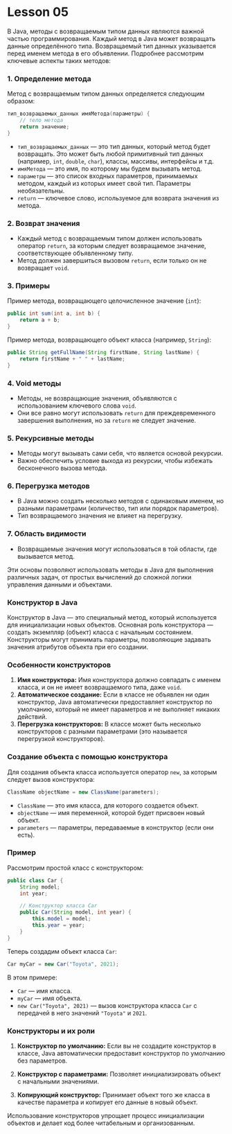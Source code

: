 # Lesson 05

В Java, методы с возвращаемым типом данных являются важной частью программирования. Каждый метод в Java может возвращать данные определённого типа. Возвращаемый тип данных указывается перед именем метода в его объявлении. Подробнее рассмотрим ключевые аспекты таких методов:

### 1. **Определение метода**
Метод с возвращаемым типом данных определяется следующим образом:
   ```java
   тип_возвращаемых_данных имяМетода(параметры) {
       // тело метода
       return значение;
   }
   ```
- `тип_возвращаемых_данных` — это тип данных, который метод будет возвращать. Это может быть любой примитивный тип данных (например, `int`, `double`, `char`), классы, массивы, интерфейсы и т.д.
- `имяМетода` — это имя, по которому мы будем вызывать метод.
- `параметры` — это список входных параметров, принимаемых методом, каждый из которых имеет свой тип. Параметры необязательны.
- `return` — ключевое слово, используемое для возврата значения из метода.

### 2. **Возврат значения**
- Каждый метод с возвращаемым типом должен использовать оператор `return`, за которым следует возвращаемое значение, соответствующее объявленному типу.
- Метод должен завершиться вызовом `return`, если только он не возвращает `void`.

### 3. **Примеры**
Пример метода, возвращающего целочисленное значение (`int`):
   ```java
   public int sum(int a, int b) {
       return a + b;
   }
   ```

Пример метода, возвращающего объект класса (например, `String`):
   ```java
   public String getFullName(String firstName, String lastName) {
       return firstName + " " + lastName;
   }
   ```

### 4. **Void методы**
- Методы, не возвращающие значения, объявляются с использованием ключевого слова `void`.
- Они все равно могут использовать `return` для преждевременного завершения выполнения, но за `return` не следует значение.

### 5. **Рекурсивные методы**
- Методы могут вызывать сами себя, что является основой рекурсии.
- Важно обеспечить условие выхода из рекурсии, чтобы избежать бесконечного вызова метода.

### 6. **Перегрузка методов**
- В Java можно создать несколько методов с одинаковым именем, но разными параметрами (количество, тип или порядок параметров).
- Тип возвращаемого значения не влияет на перегрузку.

### 7. **Область видимости**
- Возвращаемые значения могут использоваться в той области, где вызывается метод.

Эти основы позволяют использовать методы в Java для выполнения различных задач, от простых вычислений до сложной логики управления данными и объектами.


### Конструктор в Java

Конструктор в Java — это специальный метод, который используется для инициализации новых объектов. Основная роль конструктора — создать экземпляр (объект) класса с начальным состоянием. Конструкторы могут принимать параметры, позволяющие задавать значения атрибутов объекта при его создании.

### Особенности конструкторов

1. **Имя конструктора:** Имя конструктора должно совпадать с именем класса, и он не имеет возвращаемого типа, даже `void`.
2. **Автоматическое создание:** Если в классе не объявлен ни один конструктор, Java автоматически предоставляет конструктор по умолчанию, который не имеет параметров и не выполняет никаких действий.
3. **Перегрузка конструкторов:** В классе может быть несколько конструкторов с разными параметрами (это называется перегрузкой конструкторов).

### Создание объекта с помощью конструктора

Для создания объекта класса используется оператор `new`, за которым следует вызов конструктора:

```java
ClassName objectName = new ClassName(parameters);
```

- `ClassName` — это имя класса, для которого создается объект.
- `objectName` — имя переменной, которой будет присвоен новый объект.
- `parameters` — параметры, передаваемые в конструктор (если они есть).

### Пример

Рассмотрим простой класс с конструктором:

```java
public class Car {
    String model;
    int year;

    // Конструктор класса Car
    public Car(String model, int year) {
        this.model = model;
        this.year = year;
    }
}
```

Теперь создадим объект класса `Car`:

```java
Car myCar = new Car("Toyota", 2021);
```

В этом примере:

- `Car` — имя класса.
- `myCar` — имя объекта.
- `new Car("Toyota", 2021)` — вызов конструктора класса `Car` с передачей в него значений `"Toyota"` и `2021`.

### Конструкторы и их роли

1. **Конструктор по умолчанию:** Если вы не создадите конструктор в классе, Java автоматически предоставит конструктор по умолчанию без параметров.

2. **Конструктор с параметрами:** Позволяет инициализировать объект с начальными значениями.

3. **Копирующий конструктор:** Принимает объект того же класса в качестве параметра и копирует его данные в новый объект.

Использование конструкторов упрощает процесс инициализации объектов и делает код более читабельным и организованным.

